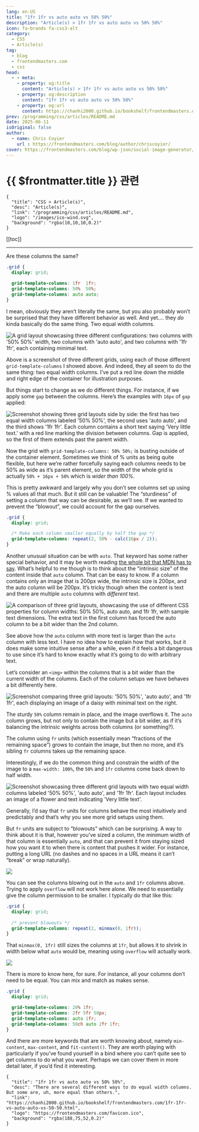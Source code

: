 ```yaml
---
lang: en-US
title: "1fr 1fr vs auto auto vs 50% 50%"
description: "Article(s) > 1fr 1fr vs auto auto vs 50% 50%"
icon: fa-brands fa-css3-alt
category:
  - CSS
  - Article(s)
tag:
  - blog
  - frontendmasters.com
  - css
head:
  - - meta:
    - property: og:title
      content: "Article(s) > 1fr 1fr vs auto auto vs 50% 50%"
    - property: og:description
      content: "1fr 1fr vs auto auto vs 50% 50%"
    - property: og:url
      content: https://chanhi2000.github.io/bookshelf/frontendmasters.com/1fr-1fr-vs-auto-auto-vs-50-50.html
prev: /programming/css/articles/README.md
date: 2025-06-11
isOriginal: false
author:
  - name: Chris Coyier
    url : https://frontendmasters.com/blog/author/chriscoyier/
cover: https://frontendmasters.com/blog/wp-json/social-image-generator/v1/image/6058
---
```


# {{ $frontmatter.title }} 관련

```component VPCard
{
  "title": "CSS > Article(s)",
  "desc": "Article(s)",
  "link": "/programming/css/articles/README.md",
  "logo": "/images/ico-wind.svg",
  "background": "rgba(10,10,10,0.2)"
}
```

[[toc]]

---

<SiteInfo
  name="1fr 1fr vs auto auto vs 50% 50%"
  desc="There are several different ways to do equal width columns. But some are, uh, more equal than others."
  url="https://frontendmasters.com/blog/1fr-1fr-vs-auto-auto-vs-50-50/"
  logo="https://frontendmasters.com/favicon.ico"
  preview="https://frontendmasters.com/blog/wp-json/social-image-generator/v1/image/6058"/>

Are these columns the same?

```css
.grid {
  display: grid;

  grid-template-columns: 1fr  1fr;
  grid-template-columns: 50%  50%;
  grid-template-columns: auto auto;
}
```

I mean, obviously they aren’t literally the same, but you also probably won’t be surprised that they have different behavior as well. And yet…. they *do* kinda basically do the same thing. Two equal width columns.

![A grid layout showcasing three different configurations: two columns with '50% 50%' width, two columns with 'auto auto', and two columns with '1fr 1fr', each containing minimal text.](https://i0.wp.com/frontendmasters.com/blog/wp-content/uploads/2025/06/Screenshot-2025-06-11-at-4.26.35%E2%80%AFAM.png?resize=1004%2C686&ssl=1)

Above is a screenshot of three different grids, using each of those different `grid-template-columns` I showed above. And indeed, they all seem to do the same thing: two equal width columns. I’ve put a red line down the middle and right edge of the container for illustration purposes.

But things start to change as we do different things. For instance, if we apply some `gap` between the columns. Here’s the examples with `16px` of `gap` applied:

![Screenshot showing three grid layouts side by side: the first has two equal width columns labeled '50% 50%', the second uses 'auto auto', and the third shows '1fr 1fr'. Each column contains a short text saying 'Very little text.' with a red line marking the division between columns. Gap is applied, so the first of them extends past the parent width.](https://i0.wp.com/frontendmasters.com/blog/wp-content/uploads/2025/06/Screenshot-2025-06-11-at-4.29.11%E2%80%AFAM.png?resize=1024%2C754&ssl=1)

Now the grid with `grid-template-columns: 50% 50%;` is busting outside of the container element. Sometimes we think of % units as being quite flexible, but here we’re rather forcefully saying each columns needs to be 50% as wide as it’s parent element, so the width of the whole grid is actually `50% + 16px + 50%` which is *wider than 100%.*

This is pretty awkward and largely why you don’t see columns set up using % values all that much. But it still can be valuable! The “sturdiness” of setting a column that way can be desirable, as we’ll see. If we wanted to prevent the “blowout”, we could account for the gap ourselves.

```css
.grid {
  display: grid;

  /* Make each column smaller equally by half the gap */
  grid-template-columns: repeat(2, 50% - calc(16px / 2));
}
```

Another unusual situation can be with `auto`. That keyword has some rather special behavior, and it may be worth reading [<FontIcon icon="fa-brands fa-firefox"/>the whole bit that MDN has to say](https://developer.mozilla.org/en-US/docs/Web/CSS/grid-template-columns#auto). What’s helpful to me though is to think about the “intrinsic size” of the content inside that `auto` column. That can be easy to know. If a column contains only an image that is 200px wide, the intrinsic size is 200px, and the auto column will be 200px. It’s tricky though when the content is text and there are multiple `auto` columns with *different* text.

![A comparison of three grid layouts, showcasing the use of different CSS properties for column widths: 50% 50%, auto auto, and 1fr 1fr, with sample text dimensions. The extra text in the first column has forced the auto column to be a bit wider than the 2nd column.](https://i0.wp.com/frontendmasters.com/blog/wp-content/uploads/2025/06/Screenshot-2025-06-11-at-4.35.04%E2%80%AFAM.png?resize=701%2C1024&ssl=1)

See above how the `auto` column with more text is larger than the `auto` column with less text. I have no idea how to explain how that works, but it does make some intuitive sense after a while, even if it feels a bit dangerous to use since it’s hard to know exactly what it’s going to do with arbitrary text.

Let’s consider an `<img>` within the columns that is a bit wider than the current width of the columns. Each of the column setups we have behaves a bit differently here.

![Screenshot comparing three grid layouts: '50% 50%', 'auto auto', and '1fr 1fr', each displaying an image of a daisy with minimal text on the right.](https://i0.wp.com/frontendmasters.com/blog/wp-content/uploads/2025/06/Screenshot-2025-06-11-at-4.42.29%E2%80%AFAM.png?resize=726%2C1024&ssl=1)

The sturdy `50%` column remain in place, and the image overflows it. The `auto` column grows, but not only to contain the image but a bit wider, as if it’s balancing the intrinsic weights across both columns (or something?).

The column using `fr` units (which essentially mean “fractions of the remaining space”) grows to contain the image, but then no more, and it’s sibling `fr` columns takes up the remaining space.

Interestingly, if we do the common thing and constrain the width of the image to a `max-width: 100%`, the `50%` and `1fr` columns come back down to half width.

![Screenshot showcasing three different grid layouts with two equal width columns labeled '50% 50%', 'auto auto', and '1fr 1fr'. Each layout includes an image of a flower and text indicating 'Very little text'.](https://i0.wp.com/frontendmasters.com/blog/wp-content/uploads/2025/06/Screenshot-2025-06-11-at-4.45.51%E2%80%AFAM.png?resize=786%2C1024&ssl=1)

Generally, I’d say that `fr` units for columns behave the most intuitively and predictably and that’s why you see more grid setups using them.

But `fr` units are subject to “blowouts” which can be surprising. A way to think about it is that, however you’ve sized a column, the minimum width of that column is essentially `auto`, and that can prevent it from staying sized how you want it to when there is content that pushes it wider. For instance, putting a long URL (no dashes and no spaces in a URL means it can’t “break” or wrap naturally).

![](https://i0.wp.com/frontendmasters.com/blog/wp-content/uploads/2025/06/Screenshot-2025-06-11-at-4.56.49%E2%80%AFAM.png?resize=1024%2C603&ssl=1)

You can see the columns blowing out in the `auto` and `1fr` columns above. Trying to apply `overflow` will not work here alone. We need to essentially give the column permission to be smaller. I typically do that like this:

```css
.grid {
  display: grid;
 
  /* prevent blowouts */
  grid-template-columns: repeat(2, minmax(0, 1fr));
}
```

That `minmax(0, 1fr)` still sizes the columns at `1fr`, but allows it to shrink in width below what `auto` would be, meaning using `overflow` will actually work.

![](https://i0.wp.com/frontendmasters.com/blog/wp-content/uploads/2025/06/Screenshot-2025-06-11-at-4.59.44%E2%80%AFAM.png?resize=1024%2C250&ssl=1)

There is more to know here, for sure. For instance, all your columns don’t need to be equal. You can mix and match as makes sense.

```css
.grid {
  display: grid;

  grid-template-columns: 20% 1fr;
  grid-template-columns: 2fr 5fr 50px;
  grid-template-columns: auto 1fr;
  grid-template-columns: 50ch auto 2fr 1fr;
}
```

And there are more keywords that are worth knowing about, namely `min-content`, `max-content`, and `fit-content()`. They are worth playing with particularly if you’ve found yourself in a bind where you can’t quite see to get columns to do what you want. Perhaps we can cover them in more detail later, if you’d find it interesting.

<!-- TODO: add ARTICLE CARD -->
```component VPCard
{
  "title": "1fr 1fr vs auto auto vs 50% 50%",
  "desc": "There are several different ways to do equal width columns. But some are, uh, more equal than others.",
  "link": "https://chanhi2000.github.io/bookshelf/frontendmasters.com/1fr-1fr-vs-auto-auto-vs-50-50.html",
  "logo": "https://frontendmasters.com/favicon.ico",
  "background": "rgba(188,75,52,0.2)"
}
```
